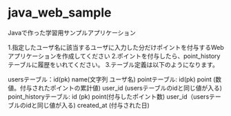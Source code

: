 java_web_sample
===============

Javaで作った学習用サンプルアプリケーション

1.指定したユーザ名に該当するユーザに入力した分だけポイントを付与するWebアプリケーションを作成してください
2.ポイントを付与したら、point_historyテーブルに履歴をいれてください。
3.テーブル定義は以下のようになります。

usersテーブル：id(pk)
               name(文字列 ユーザ名)
pointテーブル: id(pk)
               point (数値。付与されたポイントの累計値)
		           user_id (usersテーブルのidと同じ値が入る)
point_historyテーブル: id (pk)
                       point(付与したポイント数)
											 user_id（usersテーブルのidと同じ値が入る)
											 created_at (付与された日)




